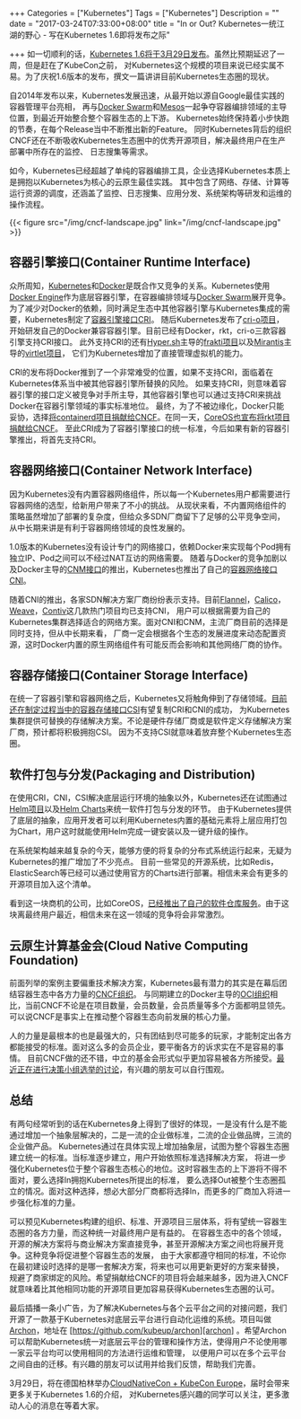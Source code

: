 +++
Categories = ["Kubernetes"]
Tags = ["Kubernetes"]
Description = ""
date = "2017-03-24T07:33:00+08:00"
title = "In or Out? Kubernetes一统江湖的野心 - 写在Kubernetes 1.6即将发布之际"

+++
如一切顺利的话，[Kubernetes 1.6将于3月29日发布][k8s-16-release]。虽然比预期延迟了一周，但是赶在了KubeCon之前，
对Kubernetes这个规模的项目来说已经实属不易。为了庆祝1.6版本的发布，撰文一篇讲讲目前Kubernetes生态圈的现状。

自2014年发布以来，Kubernetes发展迅速，从最开始以源自Google最佳实践的容器管理平台亮相，
再与[Docker Swarm][docker-swarm]和[Mesos][mesos]一起争夺容器编排领域的主导位置，到最近开始整合整个容器生态的上下游。
Kubernetes始终保持着小步快跑的节奏，在每个Release当中不断推出新的Feature。
同时Kubernetes背后的组织CNCF还在不断吸收Kubernetes生态圈中的优秀开源项目，解决最终用户在生产部署中所存在的监控、
日志搜集等需求。

如今，Kubernetes已经超越了单纯的容器编排工具，企业选择Kubernetes本质上是拥抱以Kubernetes为核心的云原生最佳实践。
其中包含了网络、存储、计算等运行资源的调度，还涵盖了监控、日志搜集、应用分发、系统架构等研发和运维的操作流程。

{{< figure src="/img/cncf-landscape.jpg" link="/img/cncf-landscape.jpg" >}}

## 容器引擎接口(Container Runtime Interface)

众所周知，[Kubernetes][kubernetes]和[Docker][docker]是既合作又竞争的关系。Kubernetes使用[Docker Engine][docker-engine]作为底层容器引擎，在容器编排领域与[Docker
Swarm][docker-swarm]展开竞争。为了减少对Docker的依赖，同时满足生态中其他容器引擎与Kubernetes集成的需要，Kubernetes制定了[容器引擎接口CRI][cri]。
随后Kubernetes发布了[cri-o项目][cri-o]，开始研发自己的Docker兼容容器引擎。目前已经有Docker，rkt，cri-o三款容器引擎支持CRI接口。
此外支持CRI的还有[Hyper.sh][hyper-sh]主导的[frakti项目][frakti]以及[Mirantis][mirantis]主导的[virtlet项目][virtlet]，
它们为Kubernetes增加了直接管理虚拟机的能力。

CRI的发布将Docker推到了一个非常难受的位置，如果不支持CRI，面临着在Kubernetes体系当中被其他容器引擎所替换的风险。
如果支持CRI，则意味着容器引擎的接口定义被竞争对手所主导，其他容器引擎也可以通过支持CRI来挑战Docker在容器引擎领域的事实标准地位。
最终，为了不被边缘化，Docker只能妥协，选择[将containerd项目捐献给CNCF][containerd-donation]。在同一天，[CoreOS也宣布将rkt项目捐献给CNCF][rkt-donation]。
至此CRI成为了容器引擎接口的统一标准，今后如果有新的容器引擎推出，将首先支持CRI。

## 容器网络接口(Container Network Interface)

因为Kubernetes没有内置容器网络组件，所以每一个Kubernetes用户都需要进行容器网络的选型，给新用户带来了不小的挑战。
从现状来看，不内置网络组件的策略虽然增加了部署的复杂度，但给众多SDN厂商留下了足够的公平竞争空间，从中长期来讲是有利于容器网络领域的良性发展的。

1.0版本的Kubernetes没有设计专门的网络接口，依赖Docker来实现每个Pod拥有独立IP、Pod之间可以不经过NAT互访的网络需要。
随着与Docker的竞争加剧以及Docker主导的[CNM接口][cnm]的推出，Kubernetes也推出了自己的[容器网络接口CNI][cni]。

随着CNI的推出，各家SDN解决方案厂商纷纷表示支持。目前[Flannel][flannel]，[Calico][calico]，[Weave][weave]，[Contiv][contiv]这几款热门项目均已支持CNI，
用户可以根据需要为自己的Kubernetes集群选择适合的网络方案。面对CNI和CNM，主流厂商目前的选择是同时支持，但从中长期来看，
厂商一定会根据各个生态的发展进度来动态配置资源，这时Docker内置的原生网络组件有可能反而会影响和其他网络厂商的协作。

## 容器存储接口(Container Storage Interface)

在统一了容器引擎和容器网络之后，Kubernetes又将触角伸到了存储领域。[目前还在制定过程当中的容器存储接口CSI][csi]有望复制CRI和CNI的成功，
为Kubernetes集群提供可替换的存储解决方案。不论是硬件存储厂商或是软件定义存储解决方案厂商，预计都将积极拥抱CSI。
因为不支持CSI就意味着放弃整个Kubernetes生态圈。

## 软件打包与分发(Packaging and Distribution)

在使用CRI，CNI，CSI解决底层运行环境的抽象以外，Kubernetes还在试图通过[Helm项目][helm]以及[Helm Charts][helm-charts]来统一软件打包与分发的环节。
由于Kubernetes提供了底层的抽象，应用开发者可以利用Kubernetes内置的基础元素将上层应用打包为Chart，用户这时就能使用Helm完成一键安装以及一键升级的操作。

在系统架构越来越复杂的今天，能够方便的将复杂的分布式系统运行起来，无疑为Kubernetes的推广增加了不少亮点。
目前一些常见的开源系统，比如Redis，ElasticSearch等已经可以通过使用官方的Charts进行部署。相信未来会有更多的开源项目加入这个清单。

看到这一块商机的公司，比如CoreOS，[已经推出了自己的软件仓库服务][app-registry-release]。由于这块离最终用户最近，相信未来在这一领域的竞争将会非常激烈。

## 云原生计算基金会(Cloud Native Computing Foundation)

前面列举的案例主要偏重技术解决方案，Kubernetes最有潜力的其实是在幕后团结容器生态中各方力量的[CNCF组织][cncf]。
与同期建立的Docker主导的[OCI组织][oci]相比，当前CNCF不论是在项目数量，会员数量，会员质量等多个方面都明显领先。
可以说CNCF是事实上在推动整个容器生态向前发展的核心力量。

人的力量是最根本的也是最强大的，只有团结到尽可能多的玩家，才能制定出各方都能接受的标准。面对这么多的会员企业，要平衡各方的诉求实在不是容易的事情。
目前CNCF做的还不错，中立的基金会形式似乎更加容易被各方所接受。[最近正在进行决策小组选举的讨论][cncf-election]，有兴趣的朋友可以自行围观。

## 总结

有两句经常听到的话在Kubernetes身上得到了很好的体现，一是没有什么是不能通过增加一个抽象层解决的，二是一流的企业做标准，二流的企业做品牌，三流的企业做产品。
Kubernetes通过在具体实现上增加抽象层，试图为整个容器生态圈建立统一的标准。当标准逐步建立，用户开始依照标准选择解决方案，
将进一步强化Kubernetes位于整个容器生态核心的地位。这时容器生态的上下游将不得不面对，要么选择In拥抱Kubernetes所提出的标准，
要么选择Out被整个生态圈孤立的情况。面对这种选择，想必大部分厂商都将选择In，而更多的厂商加入将进一步强化标准的力量。

可以预见Kubernetes构建的组织、标准、开源项目三层体系，将有望统一容器生态圈的各方力量，而这种统一对最终用户是有益的。
在容器生态中的各个领域，开源的解决方案将与商业解决方案直接竞争，甚至开源解决方案之间也将展开竞争。这种竞争将促进整个容器生态的发展，
由于大家都遵守相同的标准，不论你在最初建设时选择的是哪一套解决方案，将来也可以用更新更好的方案来替换，
规避了商家绑定的风险。希望捐献给CNCF的项目将会越来越多，因为进入CNCF就意味着比其他相同功能的开源项目更加容易获得Kubernetes生态圈的认可。

最后插播一条小广告，为了解决Kubernetes与各个云平台之间的对接问题，我们开源了一款基于Kubernetes对底层云平台进行自动化运维的系统。项目叫做[Archon][archon]，地址在
[https://github.com/kubeup/archon][archon] 。希望Archon可以帮助Kubernetes统一对底层云平台的管理和操作方法，使得用户不论使用哪一家云平台均可以使用相同的方法进行运维和管理，
以便用户可以在多个云平台之间自由的迁移。有兴趣的朋友可以试用并给我们反馈，帮助我们完善。

3月29日，将在德国柏林举办[CloudNativeCon + KubeCon Europe][kubecon]，届时会带来更多关于Kubernetes 1.6的介绍，
对Kubernetes感兴趣的同学可以关注，更多激动人心的消息在等着大家。

[k8s-16-release]: https://groups.google.com/forum/#!msg/kubernetes-dev/u6JfEThKUyY/xmfNtBXtCQAJ
[docker-swarm]: https://docs.docker.com/engine/swarm/
[mesos]: http://mesos.apache.org/
[kubernetes]: https://kubernetes.io/
[docker]: https://www.docker.com/
[docker-engine]: https://docs.docker.com/engine/
[cri]: http://blog.kubernetes.io/2016/12/container-runtime-interface-cri-in-kubernetes.html
[cri-o]: https://github.com/kubernetes-incubator/cri-o
[hyper-sh]: https://hyper.sh/
[frakti]: https://github.com/kubernetes/frakti
[mirantis]: https://www.mirantis.com/
[virtlet]: https://github.com/Mirantis/virtlet
[containerd-donation]: https://blog.docker.com/2017/03/docker-donates-containerd-to-cncf/
[rkt-donation]: https://coreos.com/blog/rkt-container-runtime-to-the-cncf.html
[cnm]: https://github.com/docker/libnetwork/blob/master/docs/design.md
[cni]: https://github.com/containernetworking/cni
[flannel]: https://github.com/coreos/flannel
[calico]: https://www.projectcalico.org/
[weave]: https://github.com/weaveworks/weave
[contiv]: http://contiv.github.io/
[csi]: https://docs.google.com/document/d/1JMNVNP-ZHz8cGlnqckOnpJmHF-DNY7IYP-Di7iuVhQI/edit
[helm]: https://github.com/kubernetes/helm
[helm-charts]: https://github.com/kubernetes/charts
[app-registry-release]: https://coreos.com/blog/quay-application-registry-for-kubernetes.html
[cncf]: https://www.cncf.io/
[oci]: https://www.opencontainers.org/
[cncf-election]: https://groups.google.com/forum/#!msg/kubernetes-dev/4e8WOnMvZC0/eZIvrFYlCAAJ
[archon]: https://github.com/kubeup/archon
[kubecon]: http://events.linuxfoundation.org/events/cloudnativecon-and-kubecon-europe
